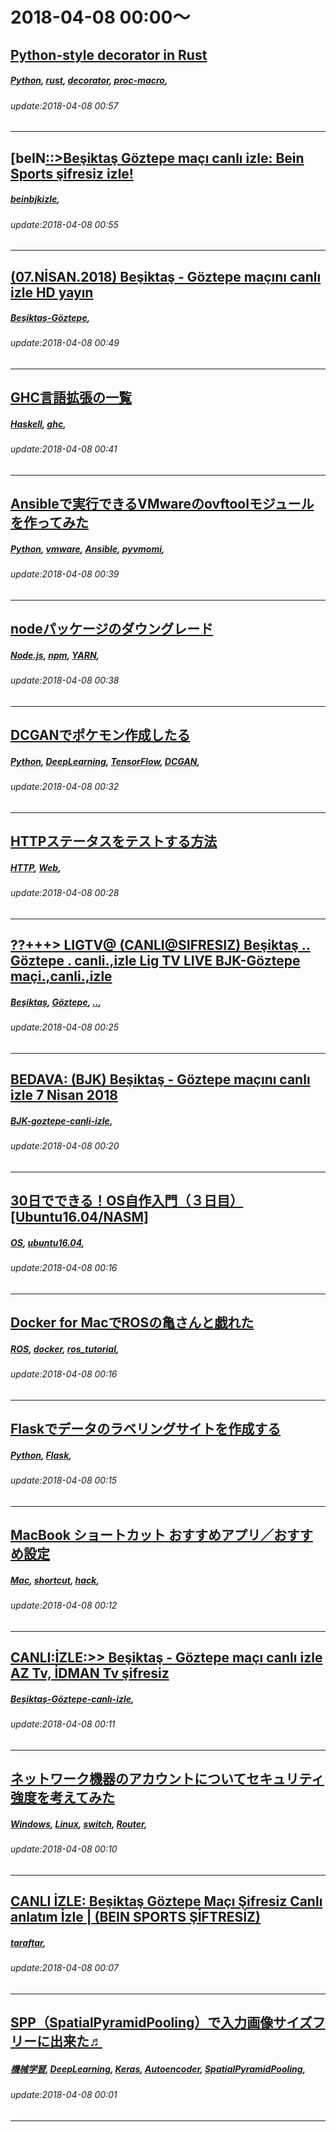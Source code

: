 # 2018-04-08 00:00～
## [Python-style decorator in Rust](https://qiita.com/termoshtt/items/1ffa45a5a9987bca7288)
##### [Python](https://qiita.com/tags/Python), [rust](https://qiita.com/tags/rust), [decorator](https://qiita.com/tags/decorator), [proc-macro](https://qiita.com/tags/proc-macro), 
###### update:2018-04-08 00:57
---
## [beIN[::>Beşiktaş Göztepe maçı canlı izle: Bein Sports şifresiz izle!](https://qiita.com/stefanie/items/572391aee07564576623)
##### [beinbjkizle](https://qiita.com/tags/beinbjkizle), 
###### update:2018-04-08 00:55
---
## [(07.NİSAN.2018) Beşiktaş - Göztepe maçını canlı izle HD yayın](https://qiita.com/kombiter/items/22f6219d70cc37af371e)
##### [Beşiktaş-Göztepe](https://qiita.com/tags/Beşiktaş-Göztepe), 
###### update:2018-04-08 00:49
---
## [GHC言語拡張の一覧](https://qiita.com/Lugendre/items/741ea90f22f688145313)
##### [Haskell](https://qiita.com/tags/Haskell), [ghc](https://qiita.com/tags/ghc), 
###### update:2018-04-08 00:41
---
## [Ansibleで実行できるVMwareのovftoolモジュールを作ってみた](https://qiita.com/sky_jokerxx/items/1cbe8c8397b9163f10a9)
##### [Python](https://qiita.com/tags/Python), [vmware](https://qiita.com/tags/vmware), [Ansible](https://qiita.com/tags/Ansible), [pyvmomi](https://qiita.com/tags/pyvmomi), 
###### update:2018-04-08 00:39
---
## [nodeパッケージのダウングレード](https://qiita.com/kogache/items/7fa5ab5e77689a093145)
##### [Node.js](https://qiita.com/tags/Node.js), [npm](https://qiita.com/tags/npm), [YARN](https://qiita.com/tags/YARN), 
###### update:2018-04-08 00:38
---
## [DCGANでポケモン作成したる](https://qiita.com/nagayosi/items/4df8d78b5118190bbcd2)
##### [Python](https://qiita.com/tags/Python), [DeepLearning](https://qiita.com/tags/DeepLearning), [TensorFlow](https://qiita.com/tags/TensorFlow), [DCGAN](https://qiita.com/tags/DCGAN), 
###### update:2018-04-08 00:32
---
## [HTTPステータスをテストする方法](https://qiita.com/kodam/items/722eebfb1d3d44a66157)
##### [HTTP](https://qiita.com/tags/HTTP), [Web](https://qiita.com/tags/Web), 
###### update:2018-04-08 00:28
---
## [??+++> LIGTV@ (CANLI@SIFRESIZ) Beşiktaş .. Göztepe . canli.,izle Lig TV LIVE BJK-Göztepe maçi.,canli.,izle](https://qiita.com/TheSuka/items/826d05ede7c1c8f04938)
##### [Beşiktaş](https://qiita.com/tags/Beşiktaş), [Göztepe](https://qiita.com/tags/Göztepe), [..](https://qiita.com/tags/..), 
###### update:2018-04-08 00:25
---
## [BEDAVA: (BJK) Beşiktaş - Göztepe maçını canlı izle 7 Nisan 2018](https://qiita.com/kombiter/items/cf99e4d9d85fc1fe846a)
##### [BJK-goztepe-canli-izle](https://qiita.com/tags/BJK-goztepe-canli-izle), 
###### update:2018-04-08 00:20
---
## [30日でできる！OS自作入門（３日目）[Ubuntu16.04/NASM]](https://qiita.com/pollenjp/items/8fcb9573cdf2dc6e2668)
##### [OS](https://qiita.com/tags/OS), [ubuntu16.04](https://qiita.com/tags/ubuntu16.04), 
###### update:2018-04-08 00:16
---
## [Docker for MacでROSの亀さんと戯れた](https://qiita.com/ryo_21/items/4e0006adcb300173acda)
##### [ROS](https://qiita.com/tags/ROS), [docker](https://qiita.com/tags/docker), [ros_tutorial](https://qiita.com/tags/ros_tutorial), 
###### update:2018-04-08 00:16
---
## [Flaskでデータのラベリングサイトを作成する](https://qiita.com/habakan/items/45410cb0ce479c3a709d)
##### [Python](https://qiita.com/tags/Python), [Flask](https://qiita.com/tags/Flask), 
###### update:2018-04-08 00:15
---
## [MacBook ショートカット おすすめアプリ／おすすめ設定](https://qiita.com/tomo-hawk/items/65493f9c95bbf3a24f66)
##### [Mac](https://qiita.com/tags/Mac), [shortcut](https://qiita.com/tags/shortcut), [hack](https://qiita.com/tags/hack), 
###### update:2018-04-08 00:12
---
## [CANLI:İZLE:>> Beşiktaş - Göztepe maçı canlı izle AZ Tv, İDMAN Tv şifresiz](https://qiita.com/kombiter/items/9d6727941ed8295bb86e)
##### [Beşiktaş-Göztepe-canlı-izle](https://qiita.com/tags/Beşiktaş-Göztepe-canlı-izle), 
###### update:2018-04-08 00:11
---
## [ネットワーク機器のアカウントについてセキュリティ強度を考えてみた](https://qiita.com/dolcano/items/21db562817b2029f4d8a)
##### [Windows](https://qiita.com/tags/Windows), [Linux](https://qiita.com/tags/Linux), [switch](https://qiita.com/tags/switch), [Router](https://qiita.com/tags/Router), 
###### update:2018-04-08 00:10
---
## [CANLI İZLE: Beşiktaş Göztepe Maçı Şifresiz Canlı anlatım İzle | (BEIN SPORTS ŞİFTRESİZ)](https://qiita.com/kombiter/items/620caa3dc177057a8b05)
##### [taraftar](https://qiita.com/tags/taraftar), 
###### update:2018-04-08 00:07
---
## [SPP（SpatialPyramidPooling）で入力画像サイズフリーに出来た♬](https://qiita.com/MuAuan/items/dc819c17bdb030c0e096)
##### [機械学習](https://qiita.com/tags/機械学習), [DeepLearning](https://qiita.com/tags/DeepLearning), [Keras](https://qiita.com/tags/Keras), [Autoencoder](https://qiita.com/tags/Autoencoder), [SpatialPyramidPooling](https://qiita.com/tags/SpatialPyramidPooling), 
###### update:2018-04-08 00:01
---





